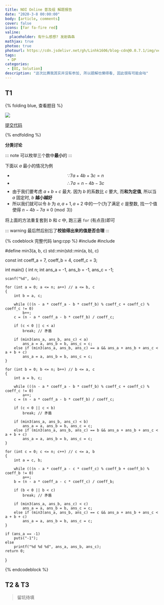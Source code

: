 ```yaml
---
title: NOI Online 普及组 解题报告
date: "2020-3-8 00:00:00"
body: [article, comments]
cover: false
icons: [far fa-fire red]
valine:
  placeholder: 有什么感想? 发射犇犇
mathjax: true
photoo: true
photourl: https://cdn.jsdelivr.net/gh/Linhk1606/blog-cdn@0.0.7.1/img/vector_landscape_3.svg
tags:
 - DP
categories:
 - [OI, Solution]
description: "这次比赛我其实并没有参加, 所以题解也懒得看, 因此很有可能会咕"
---
```


## T1

{% folding blue, 查看题目 %}

<fancybox> <img src='https://cdn.jsdelivr.net/gh/Linhk1606/blog-cdn@0.0.5.4/img/noionline1.png'> </fancybox>

<btn center large>[<i class='fad fa-code'></i> 提交代码](https://www.luogu.com.cn/problem/P6188#submit)</btn>

{% endfolding %}

**分类讨论**

::: note
可以枚举三个数中**最小**的
:::

下面以 $a$ 最小的情况为例

* $$\because 7a+4b+3c=n$$
* $$\therefore 7a=n-4b-3c$$
* 由于我们要考虑 $a+b+c$ 最大. 因为 $b$ 的系数比 $c$ 要大, 而**和为定值**, 所以当 $a$ 固定时, $b$ **越小越好**
* 所以我们就可以令 $b$ 为 $a, a+1, a+2$ 中的一个(为了满足 $c$ 是整数, 找一个值使得 $n-4b-7a \equiv 0 \pmod {3}$)

将上面的方法重复套到 $b$ 和 $c$ 中, 跑三遍 `for` (有点丑)即可

::: warning
最后然后别忘了**校验得出来的值是否合理**
:::

{% codeblock 完整代码 lang:cpp %}
#include <cstdio>
#include <iostream>

#define min3(a, b, c) std::min(std::min(a, b), c)

const int coeff_a = 7, coeff_b = 4, coeff_c = 3;

int main()
{
    int n;
    int ans_a = -1, ans_b = -1, ans_c = -1;

    scanf("%d", &n);
    
    for (int a = 0; a <= n; a++) // a <= b, c
    {
        int b = a, c;
    
        while (((n - a * coeff_a - b * coeff_b) % coeff_c + coeff_c) % coeff_c != 0)
            b++;
        c = (n - a * coeff_a - b * coeff_b) / coeff_c;
    
        if (c < 0 || c < a)
            break; // 矛盾
    
        if (min3(ans_a, ans_b, ans_c) < a)
            ans_a = a, ans_b = b, ans_c = c;
        else if (min3(ans_a, ans_b, ans_c) == a && ans_a + ans_b + ans_c < a + b + c)
            ans_a = a, ans_b = b, ans_c = c;
    }
    
    for (int b = 0; b <= n; b++) // b <= a, c
    {
        int a = b, c;
    
        while (((n - a * coeff_a - b * coeff_b) % coeff_c + coeff_c) % coeff_c != 0)
            a++;
        c = (n - a * coeff_a - b * coeff_b) / coeff_c;
    
        if (c < 0 || c < b)
            break; // 矛盾
    
        if (min3(ans_a, ans_b, ans_c) < b)
            ans_a = a, ans_b = b, ans_c = c;
        else if (min3(ans_a, ans_b, ans_c) == b && ans_a + ans_b + ans_c < a + b + c)
            ans_a = a, ans_b = b, ans_c = c;
    }
    
    for (int c = 0; c <= n; c++) // c <= a, b
    {
        int a = c, b;
    
        while (((n - a * coeff_a - c * coeff_c) % coeff_b + coeff_b) % coeff_b != 0)
            a++;
        b = (n - a * coeff_a - c * coeff_c) / coeff_b;
    
        if (b < 0 || b < c)
            break; // 矛盾
    
        if (min3(ans_a, ans_b, ans_c) < c)
            ans_a = a, ans_b = b, ans_c = c;
        else if (min3(ans_a, ans_b, ans_c) == c && ans_a + ans_b + ans_c < a + b + c)
            ans_a = a, ans_b = b, ans_c = c;
    }
    
    if (ans_a == -1)
        puts("-1");
    else
        printf("%d %d %d", ans_a, ans_b, ans_c);
    return 0;
}

{% endcodeblock %}

## T2 & T3

> 留坑待填